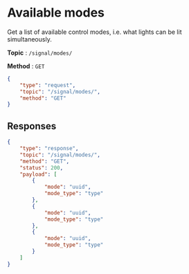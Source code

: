 # Available modes

Get a list of available control modes, i.e. what lights can be lit simultaneously.

**Topic** : `/signal/modes/`

**Method** : `GET`

```json
{
    "type": "request",
    "topic": "/signal/modes/",
    "method": "GET"
}
```

## Responses

```json
{
    "type": "response",
    "topic": "/signal/modes/",
    "method": "GET",
    "status": 200,
    "payload": [
        {
            "mode": "uuid",
            "mode_type": "type"
        },
        {
            "mode": "uuid",
            "mode_type": "type"
        },
        {
            "mode": "uuid",
            "mode_type": "type"
        }
    ]
}
```